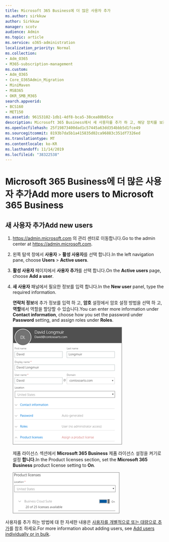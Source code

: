 ```yaml
---
title: Microsoft 365 Business에 더 많은 사용자 추가
ms.author: sirkkuw
author: Sirkkuw
manager: scotv
audience: Admin
ms.topic: article
ms.service: o365-administration
localization_priority: Normal
ms.collection:
- Adm_O365
- M365-subscription-management
ms.custom:
- Adm_O365
- Core_O365Admin_Migration
- MiniMaven
- MSB365
- OKR_SMB_M365
search.appverid:
- BCS160
- MET150
ms.assetid: 96153102-1db1-4df8-bca5-38cea80b65ce
description: Microsoft 365 Business에서 새 사용자를 추가 하 고, 해당 장치를 보호 하 고, 역할을 할당 하는 방법에 대해 알아봅니다.
ms.openlocfilehash: 25f19873400dad1c57445a63dd354bbb5d1fce49
ms.sourcegitcommit: 8193b7da5b1a415835d02ca96883c351df7326ed
ms.translationtype: MT
ms.contentlocale: ko-KR
ms.lasthandoff: 11/14/2019
ms.locfileid: "38322538"
---
```

# <a name="add-more-users-to-microsoft-365-business"></a><span data-ttu-id="342b2-103">Microsoft 365 Business에 더 많은 사용자 추가</span><span class="sxs-lookup"><span data-stu-id="342b2-103">Add more users to Microsoft 365 Business</span></span>

## <a name="add-new-users"></a><span data-ttu-id="342b2-104">새 사용자 추가</span><span class="sxs-lookup"><span data-stu-id="342b2-104">Add new users</span></span>

1. <span data-ttu-id="342b2-105"><a href="https://go.microsoft.com/fwlink/p/?linkid=837890" target="_blank">https://admin.microsoft.com</a> 의 관리 센터로 이동합니다.</span><span class="sxs-lookup"><span data-stu-id="342b2-105">Go to the admin center at <a href="https://go.microsoft.com/fwlink/p/?linkid=837890" target="_blank">https://admin.microsoft.com</a>.</span></span> 
2. <span data-ttu-id="342b2-106">왼쪽 탐색 창에서 **사용자** \> **활성 사용자**를 선택 합니다.</span><span class="sxs-lookup"><span data-stu-id="342b2-106">In the left navigation pane, choose **Users** \> **Active users**.</span></span>
3. <span data-ttu-id="342b2-107">**활성 사용자** 페이지에서 **사용자 추가**를 선택 합니다.</span><span class="sxs-lookup"><span data-stu-id="342b2-107">On the **Active users** page, choose **Add a user**.</span></span>
4. <span data-ttu-id="342b2-108">**새 사용자** 패널에서 필요한 정보를 입력 합니다.</span><span class="sxs-lookup"><span data-stu-id="342b2-108">In the **New user** panel, type the required information.</span></span> 
  
    <span data-ttu-id="342b2-109">**연락처 정보**에 추가 정보를 입력 하 고, **암호** 설정에서 암호 설정 방법을 선택 하 고, **역할**에서 역할을 할당할 수 있습니다.</span><span class="sxs-lookup"><span data-stu-id="342b2-109">You can enter more information under **Contact information**, choose how you set the password under **Password** setting, and assign roles under **Roles**.</span></span>
      
    ![Enter user information in the New user card](media/f04d39ca-48be-4868-8330-8552a4754c8b.png)
      
    <span data-ttu-id="342b2-111">제품 라이선스 섹션에서 **Microsoft 365 Business** 제품 라이선스 설정을 켜기로 설정 **합니다.**</span><span class="sxs-lookup"><span data-stu-id="342b2-111">In the Product licenses section, set the **Microsoft 365 Business** product license setting to **On**.</span></span>
      
    ![Set the license setting to On position](media/7404f7f7-93bc-44a3-9ffb-4208b5b17402.png)
  
<span data-ttu-id="342b2-113">사용자를 추가 하는 방법에 대 한 자세한 내용은 [사용자를 개별적으로 또는 대량으로 추가](https://docs.microsoft.com/office365/admin/add-users/add-users)를 참조 하세요.</span><span class="sxs-lookup"><span data-stu-id="342b2-113">For  more information about adding users, see [Add users individually or in bulk](https://docs.microsoft.com/office365/admin/add-users/add-users).</span></span>
  
